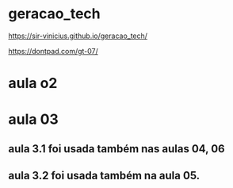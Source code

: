 # geracao_tech

https://sir-vinicius.github.io/geracao_tech/

https://dontpad.com/gt-07/

# aula o2

# aula 03
## aula 3.1 foi usada também nas aulas 04, 06

## aula 3.2 foi usada também na aula 05.